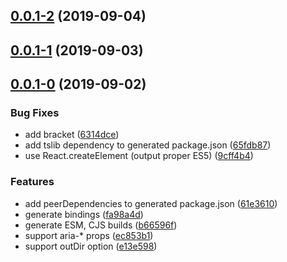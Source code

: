 ## [0.0.1-2](https://github.com/petermikitsh/stencil-react/compare/v0.0.1-1...v0.0.1-2) (2019-09-04)



## [0.0.1-1](https://github.com/petermikitsh/stencil-react/compare/v0.0.1-0...v0.0.1-1) (2019-09-03)



## [0.0.1-0](https://github.com/petermikitsh/stencil-react/compare/fa98a4d...v0.0.1-0) (2019-09-02)


### Bug Fixes

* add bracket ([6314dce](https://github.com/petermikitsh/stencil-react/commit/6314dce))
* add tslib dependency to generated package.json ([65fdb87](https://github.com/petermikitsh/stencil-react/commit/65fdb87))
* use React.createElement (output proper ES5) ([9cff4b4](https://github.com/petermikitsh/stencil-react/commit/9cff4b4))


### Features

* add peerDependencies to generated package.json ([61e3610](https://github.com/petermikitsh/stencil-react/commit/61e3610))
* generate bindings ([fa98a4d](https://github.com/petermikitsh/stencil-react/commit/fa98a4d))
* generate ESM, CJS builds ([b66596f](https://github.com/petermikitsh/stencil-react/commit/b66596f))
* support aria-* props ([ec853b1](https://github.com/petermikitsh/stencil-react/commit/ec853b1))
* support outDir option ([e13e598](https://github.com/petermikitsh/stencil-react/commit/e13e598))



